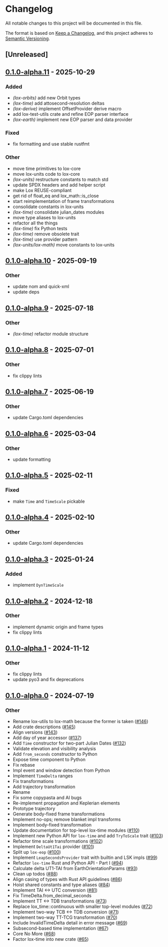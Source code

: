 # Changelog
All notable changes to this project will be documented in this file.

The format is based on [Keep a Changelog](https://keepachangelog.com/en/1.0.0/),
and this project adheres to [Semantic Versioning](https://semver.org/spec/v2.0.0.html).

## [Unreleased]

## [0.1.0-alpha.11](https://github.com/lox-space/lox/compare/lox-time-v0.1.0-alpha.10...lox-time-v0.1.0-alpha.11) - 2025-10-29

### Added

- *(lox-orbits)* add new Orbit types
- *(lox-time)* add attosecond-resolution deltas
- *(lox-derive)* implement OffsetProvider derive macro
- add lox-test-utils crate and refine EOP parser interface
- *(lox-earth)* implement new EOP parser and data provider

### Fixed

- fix formatting and use stable rustfmt

### Other

- move time primitives to lox-core
- move lox-units code to lox-core
- *(lox-units)* restructure constants to match std
- update SPDX headers and add helper script
- make Lox REUSE-compliant
- get rid of float_eq and lox_math::is_close
- start reimplementation of frame transformations
- consolidate constants in lox-units
- *(lox-time)* consolidate julian_dates modules
- move type aliases to lox-units
- refactor all the things
- *(lox-time)* fix Python tests
- *(lox-time)* remove obsolete trait
- *(lox-time)* use provider pattern
- *(lox-units/lox-math)* move constants to lox-units

## [0.1.0-alpha.10](https://github.com/lox-space/lox/compare/lox-time-v0.1.0-alpha.9...lox-time-v0.1.0-alpha.10) - 2025-09-19

### Other

- update nom and quick-xml
- update deps

## [0.1.0-alpha.9](https://github.com/lox-space/lox/compare/lox-time-v0.1.0-alpha.8...lox-time-v0.1.0-alpha.9) - 2025-07-18

### Other

- *(lox-time)* refactor module structure

## [0.1.0-alpha.8](https://github.com/lox-space/lox/compare/lox-time-v0.1.0-alpha.7...lox-time-v0.1.0-alpha.8) - 2025-07-01

### Other

- fix clippy lints

## [0.1.0-alpha.7](https://github.com/lox-space/lox/compare/lox-time-v0.1.0-alpha.6...lox-time-v0.1.0-alpha.7) - 2025-06-19

### Other

- update Cargo.toml dependencies

## [0.1.0-alpha.6](https://github.com/lox-space/lox/compare/lox-time-v0.1.0-alpha.5...lox-time-v0.1.0-alpha.6) - 2025-03-04

### Other

- update formatting

## [0.1.0-alpha.5](https://github.com/lox-space/lox/compare/lox-time-v0.1.0-alpha.4...lox-time-v0.1.0-alpha.5) - 2025-02-11

### Fixed

- make `Time` and `TimeScale` pickable

## [0.1.0-alpha.4](https://github.com/lox-space/lox/compare/lox-time-v0.1.0-alpha.3...lox-time-v0.1.0-alpha.4) - 2025-02-10

### Other

- update Cargo.toml dependencies

## [0.1.0-alpha.3](https://github.com/lox-space/lox/compare/lox-time-v0.1.0-alpha.2...lox-time-v0.1.0-alpha.3) - 2025-01-24

### Added

- implement `DynTimeScale`

## [0.1.0-alpha.2](https://github.com/lox-space/lox/compare/lox-time-v0.1.0-alpha.1...lox-time-v0.1.0-alpha.2) - 2024-12-18

### Other

- implement dynamic origin and frame types
- fix clippy lints

## [0.1.0-alpha.1](https://github.com/lox-space/lox/compare/lox-time-v0.1.0-alpha.0...lox-time-v0.1.0-alpha.1) - 2024-11-12

### Other

- fix clippy lints
- update pyo3 and fix deprecations

## [0.1.0-alpha.0](https://github.com/lox-space/lox/releases/tag/lox-time-v0.1.0-alpha.0) - 2024-07-19

### Other
- Rename lox-utils to lox-math because the former is taken ([#146](https://github.com/lox-space/lox/pull/146))
- Add crate descriptions ([#145](https://github.com/lox-space/lox/pull/145))
- Align versions ([#143](https://github.com/lox-space/lox/pull/143))
- Add day of year accessor ([#137](https://github.com/lox-space/lox/pull/137))
- Add `Time` constructor for two-part Julian Dates ([#132](https://github.com/lox-space/lox/pull/132))
- Validate elevation and visibility analysis
- Add `from_seconds` constructor to Python
- Expose time component to Python
- Fix rebase
- Impl event and window detection from Python
- Implement `TimeDelta` ranges
- Fix transformations
- Add trajectory transformation
- Rename
- Fix some copypasta and AI bugs
- Re-implement propagation and Keplerian elements
- Prototype trajectory
- Generate body-fixed frame transformations
- Implement no-ops; remove blanket impl transforms
- Implement body-fixed transformation
- Update documentation for top-level lox-time modules ([#110](https://github.com/lox-space/lox/pull/110))
- Implement new Python API for `lox-time` and add `TryToScale` trait ([#103](https://github.com/lox-space/lox/pull/103))
- Refactor time scale transformations ([#102](https://github.com/lox-space/lox/pull/102))
- Implement `DeltaUt1Tai` provider ([#101](https://github.com/lox-space/lox/pull/101))
- Split up `lox-eop` ([#100](https://github.com/lox-space/lox/pull/100))
- Implement `LeapSecondsProvider` trait with builtin and LSK impls ([#99](https://github.com/lox-space/lox/pull/99))
- Refactor `lox-time` Rust and Python API - Part I ([#94](https://github.com/lox-space/lox/pull/94))
- Calculate delta UT1-TAI from EarthOrientationParams ([#93](https://github.com/lox-space/lox/pull/93))
- Clean up todos ([#88](https://github.com/lox-space/lox/pull/88))
- Align casing of types with Rust API guidelines ([#86](https://github.com/lox-space/lox/pull/86))
- Hoist shared constants and type aliases ([#84](https://github.com/lox-space/lox/pull/84))
- Implement TAI <-> UTC conversion ([#81](https://github.com/lox-space/lox/pull/81))
- Fix TimeDelta.from_decimal_seconds
- Implement TT <-> TDB transformations ([#73](https://github.com/lox-space/lox/pull/73))
- Replace lox_time::continuous with smaller top-level modules ([#72](https://github.com/lox-space/lox/pull/72))
- Implement two-way TCB <-> TDB conversion ([#71](https://github.com/lox-space/lox/pull/71))
- Implement two-way TT-TCG transformation ([#70](https://github.com/lox-space/lox/pull/70))
- Include InvalidTimeDelta detail in error message ([#69](https://github.com/lox-space/lox/pull/69))
- Subsecond-based time implementation ([#67](https://github.com/lox-space/lox/pull/67))
- Core No More ([#68](https://github.com/lox-space/lox/pull/68))
- Factor lox-time into new crate ([#65](https://github.com/lox-space/lox/pull/65))
